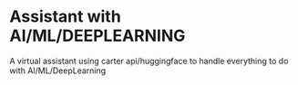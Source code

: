 # Assistant with AI/ML/DEEPLEARNING
A virtual assistant using carter api/huggingface to handle everything to do with AI/ML/DeepLearning
